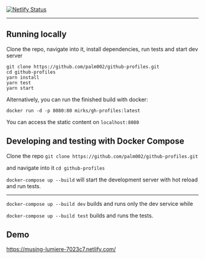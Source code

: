 [![Netlify Status](https://api.netlify.com/api/v1/badges/27f62c2a-1ea2-421c-a900-1318c44dbe40/deploy-status)](https://app.netlify.com/sites/musing-lumiere-7023c7/deploys)

---

## Running locally

Clone the repo, navigate into it, install dependencies, run tests and start dev server
```
git clone https://github.com/palm002/github-profiles.git
cd github-profiles
yarn install
yarn test
yarn start
```

Alternatively, you can run the finished build with docker:

`docker run -d -p 8080:80 mirks/gh-profiles:latest`

You can access the static content on `localhost:8080`


## Developing and testing with Docker Compose

Clone the repo `git clone https://github.com/palm002/github-profiles.git`

and navigate into it `cd github-profiles`

`docker-compose up --build` will start the development server with hot reload and run tests.

---

`docker-compose up --build dev` builds and runs only the dev service while 

`docker-compose up --build test` builds and runs the tests.


## Demo

https://musing-lumiere-7023c7.netlify.com/
